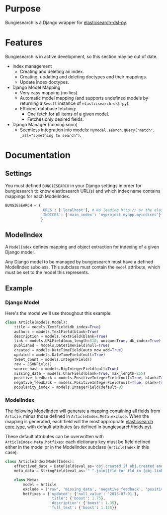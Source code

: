 # Purpose
Bungiesearch is a Django wrapper for [elasticsearch-dsl-py](https://github.com/elasticsearch/elasticsearch-dsl-py).

# Features
Bungiesearch is in active development, so this section may be out of date.

* Index management
	* Creating and deleting an index.
	* Creating, updating and deleting doctypes and their mappings.
	* Update index doctypes.
* Django Model Mapping
	* Very easy mapping (no lies).
	* Automatic model mapping (and supports undefined models by returning a `Result` instance of `elasticsearch-dsl-py`).
	* Efficient database fetching:
		* One fetch for all items of a given model.
		* Fetches only desired fields.
* Django Manager (coming soon)
	* Seemless integration into models: `MyModel.search.query("match", _all="something to search")`.

# Documentation
## Settings
You must defined `BUNGIESEARCH` in your Django settings in order for bungiesearch to know elasticsearch URL(s) and which index name contains mappings for each ModelIndex.

```python
BUNGIESEARCH = {
                'URLS': ['localhost'], # No leading http:// or the elasticsearch client will complain.
                'INDICES': {'main_index': 'myproject.myapp.myindices'} # Must be a module path.
                }
```

## ModelIndex
A `ModelIndex` defines mapping and object extraction for indexing of a given Django model.

Any Django model to be managed by bungiesearch must have a defined ModelIndex subclass. This subclass must contain the `model` attribute, which must be set to the model this represents.
 

## Example
### Django Model
Here's the model we'll use throughout this example.

```python
class Article(models.Model):
    title = models.TextField(db_index=True)
    authors = models.TextField(blank=True)
    description = models.TextField(blank=True)
    link = models.URLField(max_length=510, unique=True, db_index=True)
    published = models.DateTimeField(null=True)
    created = models.DateTimeField(auto_now_add=True)
    updated = models.DateTimeField(null=True)
    tweet_count = models.IntegerField()
    raw = JSONField()
    source_hash = models.BigIntegerField(null=True)
    missing_data = models.CharField(blank=True, max_length=255)
    positive_feedback = models.PositiveIntegerField(null=True, blank=True, default=0)
    negative_feedback = models.PositiveIntegerField(null=True, blank=True, default=0)
    popularity_index = models.IntegerField(default=0)
```

### ModelIndex

The following ModelIndex will generate a mapping containing all fields from `Article`, minus those defined in `ArticleIndex.Meta.exclude`. When the mapping is generated, each field will the most appropriate [elasticsearch core type](http://www.elasticsearch.org/guide/en/elasticsearch/reference/current/mapping-core-types.html), with default attributes (as defined in bungiesearch/fields.py).

These default attributes can be overwritten with `ArticleIndex.Meta.hotfixes`: each dictionary key must be field defined either in the model or in the ModelIndex subclass (`ArticleIndex` in this case).

```python
class ArticleIndex(ModelIndex):
    effectived_date = DateField(eval_as='obj.created if obj.created and obj.published > obj.created else obj.published')
    meta_data = StringField(eval_as='" ".join([fld for fld in [obj.link, obj.tweet_count, obj.raw] if fld])')

    class Meta:
        model = Article
        exclude = ('raw', 'missing_data', 'negative_feedback', 'positive_feedback', 'popularity_index', 'source_hash')
        hotfixes = {'updated': {'null_value': '2013-07-01'},
                    'title': {'boost': 1.75},
                    'description': {'boost': 1.35},
                    'full_text': {'boost': 1.125}}
```

